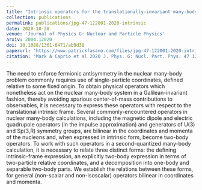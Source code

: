 ```yaml
---
title: "Intrinsic operators for the translationally-invariant many-body problem"
collection: publications
permalink: publications/jpg-47-122001-2020-intrinsic
date: 2020-10-30
venue: 'Journal of Physics G: Nuclear and Particle Physics'
arxiv: 2004.12020
doi: 10.1088/1361-6471/ab9d38
paperurl: 'https://www.patrickfasano.com/files/jpg-47-122001-2020-intrinsic_PREPRINT.pdf'
citation: 'Mark A Caprio et al 2020 J. Phys. G: Nucl. Part. Phys. 47 122001'
---
```

The need to enforce fermionic antisymmetry in the nuclear many-body problem commonly requires use of single-particle coordinates, defined relative to some fixed origin. To obtain physical operators which nonetheless act on the nuclear many-body system in a Galilean-invariant fashion, thereby avoiding spurious center-of-mass contributions to observables, it is necessary to express these operators with respect to the translational intrinsic frame. Several commonly-encountered operators in nuclear many-body calculations, including the magnetic dipole and electric quadrupole operators (in the impulse approximation) and generators of U(3) and Sp(3,R) symmetry groups, are bilinear in the coordinates and momenta of the nucleons and, when expressed in intrinsic form, become two-body operators. To work with such operators in a second-quantized many-body calculation, it is necessary to relate three distinct forms: the defining intrinsic-frame expression, an explicitly two-body expression in terms of two-particle relative coordinates, and a decomposition into one-body and separable two-body parts. We establish the relations between these forms, for general (non-scalar and non-isoscalar) operators bilinear in coordinates and momenta.
